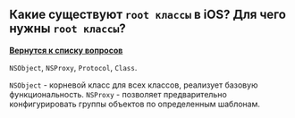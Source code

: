 ## Какие существуют `root классы` в iOS? Для чего нужны `root классы`?

[**Вернутся к списку вопросов**](https://github.com/Torlopov-Andrey/hh_interview_ios/blob/master/readme.md)

`NSObject`, `NSProxy`, `Protocol`, `Class`.

`NSObject` - корневой класс для всех классов, реализует базовую функциональность.
`NSProxy` - позволяет предварительно конфигурировать группы объектов по определенным
шаблонам.
